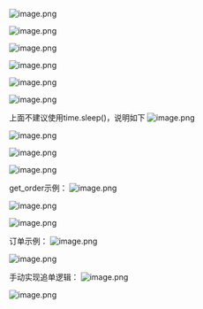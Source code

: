 ![image.png](https://gitee.com/hxc8/images9/raw/master/img/202411302144502.png)



![image.png](https://gitee.com/hxc8/images9/raw/master/img/202411302145358.png)


![image.png](https://gitee.com/hxc8/images9/raw/master/img/202411302145793.png)


![image.png](https://gitee.com/hxc8/images9/raw/master/img/202411302146522.png)



![image.png](https://gitee.com/hxc8/images9/raw/master/img/202411302147849.png)



![image.png](https://gitee.com/hxc8/images9/raw/master/img/202411302149938.png)

上面不建议使用time.sleep()，说明如下
![image.png](https://gitee.com/hxc8/images9/raw/master/img/202411302151731.png)


![image.png](https://gitee.com/hxc8/images9/raw/master/img/202411302152645.png)


![image.png](https://gitee.com/hxc8/images9/raw/master/img/202411302152195.png)



![image.png](https://gitee.com/hxc8/images9/raw/master/img/202411302156971.png)


get_order示例：
![image.png](https://gitee.com/hxc8/images9/raw/master/img/202411302158124.png)


![image.png](https://gitee.com/hxc8/images9/raw/master/img/202411302158642.png)


![image.png](https://gitee.com/hxc8/images9/raw/master/img/202411302200358.png)


订单示例：
![image.png](https://gitee.com/hxc8/images9/raw/master/img/202411302214554.png)


![image.png](https://gitee.com/hxc8/images9/raw/master/img/202411302214868.png)

手动实现追单逻辑：
![image.png](https://gitee.com/hxc8/images9/raw/master/img/202411302217024.png)




![image.png](https://gitee.com/hxc8/images9/raw/master/img/202411302225931.png)


